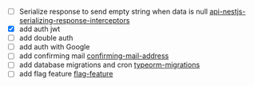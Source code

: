 - [ ] Serialize response to send empty string when data is null [api-nestjs-serializing-response-interceptors](https://wanago.io/2020/06/08/api-nestjs-serializing-response-interceptors/)
- [X] add auth jwt
- [ ] add double auth
- [ ] add auth with Google 
- [ ] add confirming mail [confirming-mail-address](https://wanago.io/2021/07/12/api-nestjs-confirming-email/)
- [ ] add database migrations and cron [typeorm-migrations](https://wanago.io/2022/07/25/api-nestjs-database-migrations-typeorm/)
- [ ] add flag feature [flag-feature](https://wanago.io/2022/08/22/api-nestjs-feature-flags-feature-toggles/)
